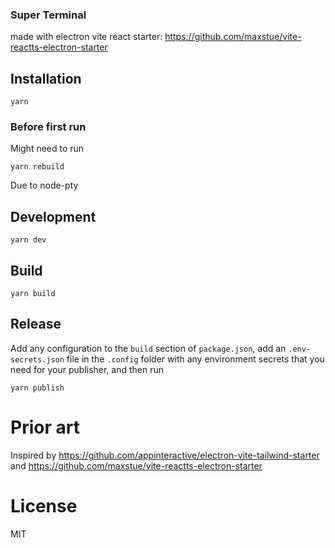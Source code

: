 ### Super Terminal

made with electron vite react starter: https://github.com/maxstue/vite-reactts-electron-starter


## Installation

`yarn`

### Before first run

Might need to run 

`yarn rebuild`

Due to node-pty

## Development

`yarn dev`

## Build

`yarn build`

## Release

Add any configuration to the `build` section of `package.json`, add an `.env-secrets.json` file in the `.config` folder with any environment secrets that you need for your publisher, and then run 

`yarn publish`

# Prior art

Inspired by https://github.com/appinteractive/electron-vite-tailwind-starter and https://github.com/maxstue/vite-reactts-electron-starter

# License

MIT
